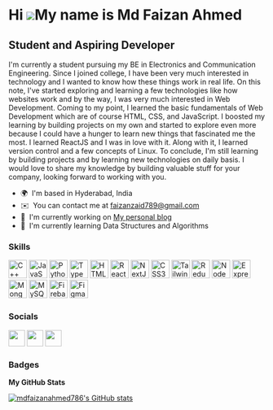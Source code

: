 Hi ![](https://user-images.githubusercontent.com/18350557/176309783-0785949b-9127-417c-8b55-ab5a4333674e.gif)My name is Md Faizan Ahmed
=======================================================================================================================================

Student and Aspiring Developer
------------------------------

I'm currently a student pursuing my BE in Electronics and Communication Engineering. Since I joined college, I have been very much interested in technology and I wanted to know how these things work in real life. On this note, I've started exploring and learning a few technologies like how websites work and by the way, I was very much interested in Web Development. Coming to my point, I learned the basic fundamentals of Web Development which are of course HTML, CSS, and JavaScript. I boosted my learning by building projects on my own and started to explore even more because I could have a hunger to learn new things that fascinated me the most. I learned ReactJS and I was in love with it. Along with it, I learned version control and a few concepts of Linux. To conclude, I'm still learning by building projects and by learning new technologies on daily basis. I would love to share my knowledge by building valuable stuff for your company, looking forward to working with you.

* 🌍  I'm based in Hyderabad, India
* ✉️  You can contact me at [faizanzaid789@gmail.com](mailto:faizanzaid789@gmail.com)
* 🚀  I'm currently working on [My personal blog](https://techwithfz.vercel.app)
* 🧠  I'm currently learning Data Structures and Algorithms

### Skills


<p align="left">
<a href="https://docs.microsoft.com/en-us/cpp/?view=msvc-170" target="_blank" rel="noreferrer"><img src="https://img.icons8.com/color/512/c-plus-plus-logo.png" width="36" height="36" alt="C++" /></a>
<a href="https://developer.mozilla.org/en-US/docs/Web/JavaScript" target="_blank" rel="noreferrer"><img src="https://img.icons8.com/color/512/javascript.png" width="36" height="36" alt="JavaScript" /></a>
<a href="https://www.python.org/" target="_blank" rel="noreferrer"><img src="https://img.icons8.com/color/512/python.png" width="36" height="36" alt="Python" /></a>
<a href="https://www.typescriptlang.org/" target="_blank" rel="noreferrer"><img src="https://img.icons8.com/color/512/typescript.png" width="36" height="36" alt="TypeScript" /></a>
<a href="https://developer.mozilla.org/en-US/docs/Glossary/HTML5" target="_blank" rel="noreferrer"><img src="https://img.icons8.com/external-tal-revivo-shadow-tal-revivo/512/external-html-5-is-a-software-solution-stack-that-defines-the-properties-and-behaviors-of-web-page-logo-shadow-tal-revivo.png" width="36" height="36" alt="HTML5" /></a>
<a href="https://reactjs.org/" target="_blank" rel="noreferrer"><img src="https://img.icons8.com/plasticine/512/react.png" width="36" height="36" alt="React" /></a>
<a href="https://nextjs.org/docs" target="_blank" rel="noreferrer"><img src="https://img.icons8.com/color/512/nextjs.png" width="36" height="36" alt="NextJs" /></a>
<a href="https://www.w3.org/TR/CSS/#css" target="_blank" rel="noreferrer"><img src="https://img.icons8.com/color/512/css3.png" width="36" height="36" alt="CSS3" /></a>
<a href="https://tailwindcss.com/" target="_blank" rel="noreferrer"><img src="https://upload.wikimedia.org/wikipedia/commons/thumb/d/d5/Tailwind_CSS_Logo.svg/900px-Tailwind_CSS_Logo.svg.png?20211001194333" width="36" height="36" alt="TailwindCSS" /></a>
<a href="https://redux.js.org/" target="_blank" rel="noreferrer"><img src="https://img.icons8.com/color/512/redux.png" width="36" height="36" alt="Redux" /></a>
<a href="https://nodejs.org/en/" target="_blank" rel="noreferrer"><img src="https://img.icons8.com/fluency/512/node-js.png" width="36" height="36" alt="NodeJS" /></a>
<a href="https://expressjs.com/" target="_blank" rel="noreferrer"><img src="https://img.icons8.com/nolan/512/express-js.png" width="36" height="36" alt="Express" /></a>
<a href="https://www.mongodb.com/" target="_blank" rel="noreferrer"><img src="https://img.icons8.com/color/512/mongodb.png" width="36" height="36" alt="MongoDB" /></a>
<a href="https://www.mysql.com/" target="_blank" rel="noreferrer"><img src="https://img.icons8.com/fluency/512/mysql-logo.png" width="36" height="36" alt="MySQL" /></a>
<a href="https://firebase.google.com/" target="_blank" rel="noreferrer"><img src="https://img.icons8.com/color/512/firebase.png" width="36" height="36" alt="Firebase" /></a>
<a href="https://www.figma.com/" target="_blank" rel="noreferrer"><img src="https://img.icons8.com/color/512/figma.png" width="36" height="36" alt="Figma" /></a>
</p>


### Socials

<p align="left"><a href="https://www.github.com/mdfaizanahmed786" target="_blank" rel="noreferrer"><img src="https://img.icons8.com/3d-fluency/512/github.png" width="32" height="32" /></a> <a href="http://www.instagram.com/ahmed_faizan_7860/" target="_blank" rel="noreferrer"><img src="https://img.icons8.com/fluency/512/instagram-new.png" width="32" height="32" /></a> <a href="https://www.twitter.com/FaizanA52900440" target="_blank" rel="noreferrer"><img src="https://img.icons8.com/color/512/twitter.png" width="32" height="32" /></a></p>

### Badges

<b>My GitHub Stats</b>

<a href="http://www.github.com/mdfaizanahmed786"><img src="https://github-readme-stats.vercel.app/api?username=mdfaizanahmed786&show_icons=true&hide=&count_private=true&title_color=0891b2&text_color=ffffff&icon_color=0891b2&bg_color=1c1917&hide_border=true&show_icons=true" alt="mdfaizanahmed786's GitHub stats" /></a>

